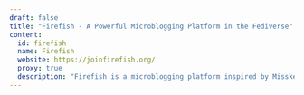 ```yaml
---
draft: false
title: "Firefish - A Powerful Microblogging Platform in the Fediverse"
content:
  id: firefish
  name: Firefish
  website: https://joinfirefish.org/
  proxy: true
  description: "Firefish is a microblogging platform inspired by Misskey, offering a fun and engaging experience while being fully connected to the Fediverse through ActivityPub."
---
```

